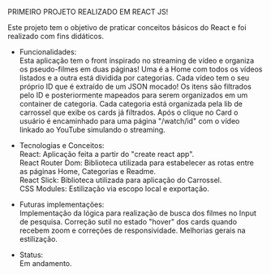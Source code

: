 PRIMEIRO PROJETO REALIZADO EM REACT JS!


Este projeto tem o objetivo de praticar conceitos básicos do React e foi realizado com fins didáticos.

- Funcionalidades: </br>
Esta aplicação tem o front inspirado no streaming de vídeo e organiza os pseudo-filmes em duas páginas! Uma é a Home com todos os vídeos listados e a outra está dividida por categorias. Cada vídeo tem o seu próprio ID que é extraído de um JSON mocado! Os itens são filtrados pelo ID e posteriormente mapeados para serem organizados em um container de categoria.
Cada categoria está organizada pela lib de carrossel que exibe os cards já filtrados. Após o clique no Card o usuário é encaminhado para uma página "/watch/id" com o vídeo linkado ao YouTube simulando o streaming.

- Tecnologias e Conceitos: </br>
React: Aplicação feita a partir do "create react app".</br>
React Router Dom: Biblioteca utilizada para estabelecer as rotas entre as páginas Home, Categorias e Readme.</br>
React Slick: Biblioteca utilizada para aplicação do Carrossel.</br>
CSS Modules: Estilização via escopo local e exportação.</br>

- Futuras implementações: </br>
Implementação da lógica para realização de busca dos filmes no Input de pesquisa.
Correção sutil no estado "hover" dos cards quando recebem zoom e correções de responsividade.
Melhorias gerais na estilização.

- Status: </br>
Em andamento.
